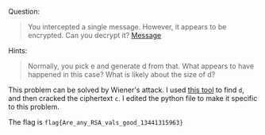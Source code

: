 Question:
>You intercepted a single message. However, it appears to be encrypted. Can you decrypt it? [Message](https://webshell2017.picoctf.com/static/9eb112487fc2fb2d537967d243124ae1/clue.txt)

Hints:
>Normally, you pick e and generate d from that. What appears to have happened in this case? What is likely about the size of d?

This problem can be solved by Wiener's attack. I used [this tool](https://github.com/pablocelayes/rsa-wiener-attack) to find `d`, and then cracked the ciphertext `c`. I edited the python file to make it specific to this problem.

The flag is `flag{Are_any_RSA_vals_good_13441315963}`
